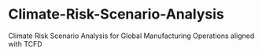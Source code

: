 # Climate-Risk-Scenario-Analysis
Climate Risk Scenario Analysis for Global Manufacturing Operations aligned with TCFD 

